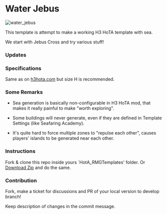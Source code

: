 # Water Jebus

![water_jebus](https://i.viamage.com/jz/snapshot-2020-04-20-18-28-33.png)

This template is attempt to make a working H3 HoTA template with sea.

We start with Jebus Cross and try various stuff!

### Updates



### Specifications

Same as on [h3hota.com](http://h3hota.com/en/templates#xl-u-templates/jebus-cross) but size H is recommended. 

### Some Remarks

- Sea generation is basically non-configurable in H3 HoTA mod, that makes it really painful to make "worth exploring".

- Some buildings will never generate, even if they are defined in Template Settings (like Seafaring Academy). 

- It's quite hard to force multiple zones to "repulse each other", causes players' islands to be generated near each other. 

### Instructions

Fork & clone this repo inside yours `HotA_RMGTemplates' folder. Or [Download Zip](https://github.com/viamage/WaterJebus/archive/master.zip) and do the same.


### Contribution

Fork, make a ticket for discussions and PR of your local version to develop branch!

Keep description of changes in the commit message. 

